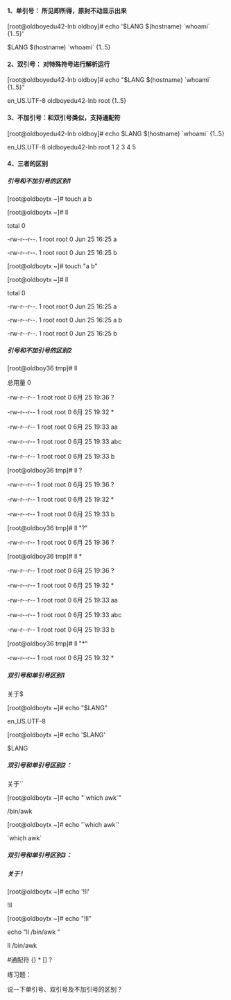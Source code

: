 #### 1、单引号： 所见即所得，原封不动显示出来

\[root@oldboyedu42-lnb oldboy\]\# echo '$LANG $\(hostname\) \`whoami\` {1..5}'

$LANG $\(hostname\) \`whoami\` {1..5}

#### 2、双引号： 对特殊符号进行解析运行

\[root@oldboyedu42-lnb oldboy\]\# echo "$LANG $\(hostname\) \`whoami\` {1..5}"

en\_US.UTF-8 oldboyedu42-lnb root {1..5}

#### 3、不加引号：和双引号类似，支持通配符

\[root@oldboyedu42-lnb oldboy\]\# echo $LANG $\(hostname\) \`whoami\` {1..5}

en\_US.UTF-8 oldboyedu42-lnb root 1 2 3 4 5

#### 4、三者的区别

##### 引号和不加引号的区别1

\[root@oldboytx ~\]\# touch a b

\[root@oldboytx ~\]\# ll

total 0

-rw-r--r--. 1 root root 0 Jun 25 16:25 a

-rw-r--r--. 1 root root 0 Jun 25 16:25 b

\[root@oldboytx ~\]\# touch "a b"

\[root@oldboytx ~\]\# ll

total 0

-rw-r--r--. 1 root root 0 Jun 25 16:25 a

-rw-r--r--. 1 root root 0 Jun 25 16:25 a b

-rw-r--r--. 1 root root 0 Jun 25 16:25 b

##### 引号和不加引号的区别2

\[root@oldboy36 tmp\]\# ll

总用量 0

-rw-r--r-- 1 root root 0 6月 25 19:36 ?

-rw-r--r-- 1 root root 0 6月 25 19:32 \*

-rw-r--r-- 1 root root 0 6月 25 19:33 aa

-rw-r--r-- 1 root root 0 6月 25 19:33 abc

-rw-r--r-- 1 root root 0 6月 25 19:33 b

\[root@oldboy36 tmp\]\# ll ?

-rw-r--r-- 1 root root 0 6月 25 19:36 ?

-rw-r--r-- 1 root root 0 6月 25 19:32 \*

-rw-r--r-- 1 root root 0 6月 25 19:33 b

\[root@oldboy36 tmp\]\# ll "?"

-rw-r--r-- 1 root root 0 6月 25 19:36 ?

\[root@oldboy36 tmp\]\# ll \*

-rw-r--r-- 1 root root 0 6月 25 19:36 ?

-rw-r--r-- 1 root root 0 6月 25 19:32 \*

-rw-r--r-- 1 root root 0 6月 25 19:33 aa

-rw-r--r-- 1 root root 0 6月 25 19:33 abc

-rw-r--r-- 1 root root 0 6月 25 19:33 b

\[root@oldboy36 tmp\]\# ll "\*"

-rw-r--r-- 1 root root 0 6月 25 19:32 \*

##### 双引号和单引号区别1

关于$

\[root@oldboytx ~\]\# echo "$LANG"

en\_US.UTF-8

\[root@oldboytx ~\]\# echo '$LANG'

$LANG

##### 双引号和单引号区别2：

关于\`\`

\[root@oldboytx ~\]\# echo "\`which awk\`"

/bin/awk

\[root@oldboytx ~\]\# echo '\`which awk\`'

\`which awk\`

##### 双引号和单引号区别3：

##### 关于 !

\[root@oldboytx ~\]\# echo '!ll'

!ll

\[root@oldboytx ~\]\# echo "!ll"

echo "ll /bin/awk "

ll /bin/awk

\#通配符 {} \* \[\] ?

练习题：

说一下单引号、双引号及不加引号的区别？

